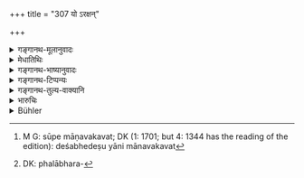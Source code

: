 +++
title = "307 यो ऽरक्षन्"

+++

<details><summary>गङ्गानथ-मूलानुवादः</summary>

The king, who, without affording protection, takes tributes, taxes, duties, presents and fines, would immediately sink into hell.—(307)
</details>

<details><summary>मेधातिथिः</summary>

**बलि**प्रभृतीनि राजग्राह्यकरनामानि देशभेदे सूपमाणवकवत्[^३१२] प्रसिद्धानि । तत्र **बलिर्** धान्यादेः षष्ठो भागः । **करो** द्रव्यादानम् । **शुल्कं** वणिक्प्राप्यभागः । **प्रतिभागं** फलभरणिकाद्युपायनम्[^३१३] । राजैतद् गृह्णाति, चौरेभ्यश् च न रक्षति, **स सद्य** आयुःक्षयान् **नरकं** गच्छेत् । गृहीत्वा राजभागं रक्षा कर्तव्या, नरकायुःक्षयभयाद् इति श्लोकतात्पर्यम् ॥ ८.३०७ ॥


[^३१३]:
     DK: phalābhara-


[^३१२]:
     M G: sūpe māṇavakavat; DK (1: 1701; but 4: 1344 has the reading of the edition): deśabhedeṣu yāni mānavakavat
</details>

<details><summary>गङ्गानथ-भाष्यानुवादः</summary>

‘*Tributes*’ and the rest are the names of the various kinds of royal dues; known by several names in several countries, just like the words ‘*sūpa*’, ‘*māṇavaka*’ and the rest. Of these ‘*tribute*’ is the sixth part of the grain-produce;—‘*tax*’ is what is paid in cash;—‘*duties*’ are what the tradesmen pay;—‘*presents*’ are offering of fruits and the like.

If a king takes all this, and yet does not protect the people from thieves, he would ‘*immediately*’—having his life-span cut short—‘*sink into hell*.’

The meaning of the verso is that—‘for fear of having his life span cut short and sinking into hoH, the king should receive his dues and afford protection to the people.’—(307)
</details>

<details><summary>गङ्गानथ-टिप्पन्यः</summary>

‘*Balim*’—‘The share in kind, *i.e*., the sixth part of the harvest’
(Medhātithi, Govindarāja, Kullūka, Nārāyaṇa and Rāghavānanda);—‘choice
portions of grains and cattle &c.’ (Nandana).

‘*Kararm*’—Tax in cash’ (Medhātithi, whose expression ‘*dravyādāna*’ has
been misread by Buhler as ‘*jaṅghā* *dāna*’);—‘taxes, paid monthly, or
at fixed times by the villages’ (Govindarāja, Kullūka and Rāghavānanda).

‘*Śulkam*’—‘Tolls and duties payable by merchants’ (Medhātithi).

This verse is quoted in *Parāśaramādhava* (Ācāra, p. 397);—and in
*Vīramitrodaya* (Rājanīti, p. 255),
</details>

<details><summary>गङ्गानथ-तुल्य-वाक्यानि</summary>

**(verses 8.307-309)  
**

*Yājñavalkya* (1.338).—‘If the King iniquitously adds to his treasury
out of the realm, he, before long loses his prosperity and becomes
ruined, along with his relations.’

Do. (1.335).—(See under 304-305.)
</details>

<details><summary>भारुचिः</summary>

तथा शिष्टस्मरणप्रवादः ॥ ८.३०६ ॥
</details>

<details><summary>Bühler</summary>

307	A king who does not afford protection, (yet) takes his share in kind, his taxes, tolls and duties, daily presents and fines, will (after death) soon sink into hell.
</details>

